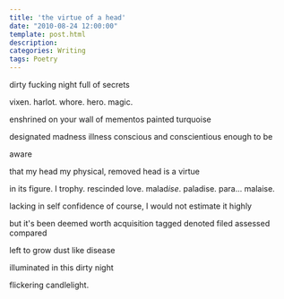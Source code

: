 ```yaml
---
title: 'the virtue of a head'
date: "2010-08-24 12:00:00"
template: post.html
description: 
categories: Writing
tags: Poetry
---
```


dirty fucking night full of secrets  
  
vixen. harlot. whore. hero. magic.  
  
enshrined on your wall of mementos painted turquoise  
  
designated madness illness conscious and conscientious enough to be  
  
aware  
  
that my head my physical, removed head is a virtue  
  
in its figure. I trophy. rescinded love. malad*ise*. paladise. para... malaise.  
  
lacking in self confidence of course, I would not estimate it highly  
  
but it's been deemed worth acquisition tagged denoted filed assessed compared  
  
left to grow dust like disease  
  
illuminated in this dirty night  
  
flickering candlelight.